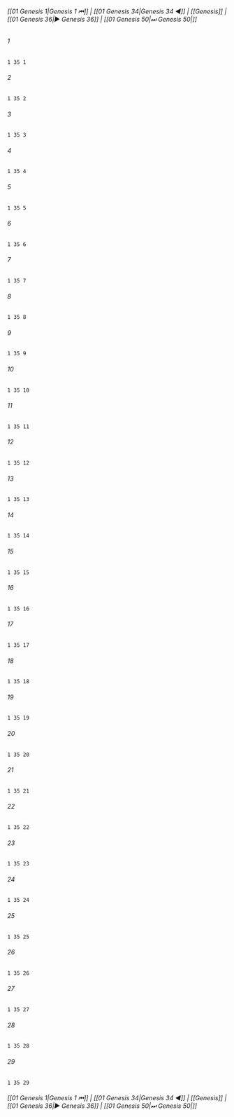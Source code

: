 
###### [[01 Genesis 1|Genesis 1 ⏮]] | [[01 Genesis 34|Genesis 34 ◀]] | [[Genesis]] | [[01 Genesis 36|▶ Genesis 36]] | [[01 Genesis 50|⏭ Genesis 50|]]

###### 1
``` verse
1 35 1 
```
###### 2
``` verse
1 35 2 
```
###### 3
``` verse
1 35 3 
```
###### 4
``` verse
1 35 4 
```
###### 5
``` verse
1 35 5 
```
###### 6
``` verse
1 35 6 
```
###### 7
``` verse
1 35 7 
```
###### 8
``` verse
1 35 8 
```
###### 9
``` verse
1 35 9 
```
###### 10
``` verse
1 35 10 
```
###### 11
``` verse
1 35 11 
```
###### 12
``` verse
1 35 12 
```
###### 13
``` verse
1 35 13 
```
###### 14
``` verse
1 35 14 
```
###### 15
``` verse
1 35 15 
```
###### 16
``` verse
1 35 16 
```
###### 17
``` verse
1 35 17 
```
###### 18
``` verse
1 35 18 
```
###### 19
``` verse
1 35 19 
```
###### 20
``` verse
1 35 20 
```
###### 21
``` verse
1 35 21 
```
###### 22
``` verse
1 35 22 
```
###### 23
``` verse
1 35 23 
```
###### 24
``` verse
1 35 24 
```
###### 25
``` verse
1 35 25 
```
###### 26
``` verse
1 35 26 
```
###### 27
``` verse
1 35 27 
```
###### 28
``` verse
1 35 28 
```
###### 29
``` verse
1 35 29 
```

###### [[01 Genesis 1|Genesis 1 ⏮]] | [[01 Genesis 34|Genesis 34 ◀]] | [[Genesis]] | [[01 Genesis 36|▶ Genesis 36]] | [[01 Genesis 50|⏭ Genesis 50|]]

